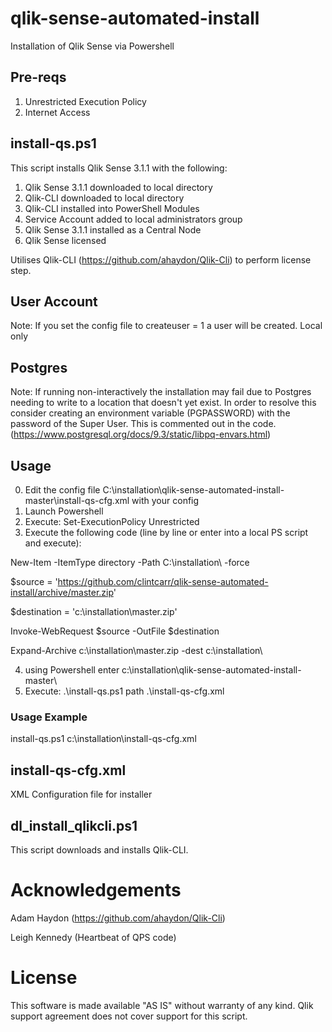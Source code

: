 # qlik-sense-automated-install
Installation of Qlik Sense via Powershell


## Pre-reqs
1. Unrestricted Execution Policy
2. Internet Access

## install-qs.ps1
This script installs Qlik Sense 3.1.1 with the following:

1. Qlik Sense 3.1.1 downloaded to local directory
2. Qlik-CLI downloaded to local directory
3. Qlik-CLI installed into PowerShell Modules
4. Service Account added to local administrators group
5. Qlik Sense 3.1.1 installed as a Central Node
6. Qlik Sense licensed

Utilises Qlik-CLI (https://github.com/ahaydon/Qlik-Cli) to perform license step.

## User Account
Note: If you set the config file to createuser = 1 a user will be created.  Local only

## Postgres
Note: If running non-interactively the installation may fail due to Postgres needing to write to a location that doesn't yet exist.  In order to resolve this consider creating an environment variable (PGPASSWORD) with the password of the Super User.  This is commented out in the code. (https://www.postgresql.org/docs/9.3/static/libpq-envars.html)

## Usage
0. Edit the config file C:\installation\qlik-sense-automated-install-master\install-qs-cfg.xml with your config
1. Launch Powershell
2. Execute: Set-ExecutionPolicy Unrestricted
3. Execute the following code (line by line or enter into a local PS script and execute):

  New-Item -ItemType directory -Path C:\installation\ -force
  
  $source = 'https://github.com/clintcarr/qlik-sense-automated-install/archive/master.zip'
  
  $destination = 'c:\installation\master.zip'
  
  Invoke-WebRequest $source -OutFile $destination
  
  Expand-Archive c:\installation\master.zip -dest c:\installation\
  
4. using Powershell enter c:\installation\qlik-sense-automated-install-master\ 
5. Execute: .\install-qs.ps1 path .\install-qs-cfg.xml

### Usage Example
install-qs.ps1 c:\installation\install-qs-cfg.xml

## install-qs-cfg.xml
XML Configuration file for installer

## dl_install_qlikcli.ps1
This script downloads and installs Qlik-CLI.



# Acknowledgements
Adam Haydon (https://github.com/ahaydon/Qlik-Cli)

Leigh Kennedy (Heartbeat of QPS code)

# License

This software is made available "AS IS" without warranty of any kind. Qlik support agreement does not cover support for this script.
